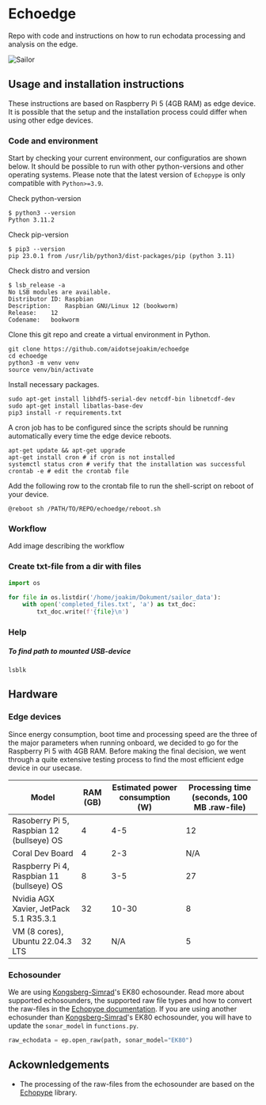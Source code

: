 # Echoedge
Repo with code and instructions on how to run echodata processing and analysis on the edge. 

![Sailor](https://www.slu.se/globalassets/ew/org/inst/aqua/externwebb/om-oss/forskningsinfrastruktur/aquasailor-jhentati-300.jpg?width=480&height=480&mode=crop&upscale=false&format=webp)

## Usage and installation instructions
These instructions are based on Raspberry Pi 5 (4GB RAM) as edge device. It is possible that the setup and the installation process could differ when using other edge devices. 

### Code and environment
Start by checking your current environment, our configuratios are shown below. It should be possible to run with other python-versions and other operating systems. Please note that the latest version of `Echopype` is only compatible with `Python>=3.9`.

Check python-version
```Shell
$ python3 --version
Python 3.11.2
```

Check pip-version
```Shell
$ pip3 --version
pip 23.0.1 from /usr/lib/python3/dist-packages/pip (python 3.11)
```

Check distro and version
```Shell
$ lsb_release -a
No LSB modules are available.
Distributor ID:	Raspbian
Description:	Raspbian GNU/Linux 12 (bookworm)
Release:	12
Codename:	bookworm
```

Clone this git repo and create a virtual environment in Python.
```Shell
git clone https://github.com/aidotsejoakim/echoedge
cd echoedge
python3 -m venv venv
source venv/bin/activate
```

Install necessary packages.
```Shell
sudo apt-get install libhdf5-serial-dev netcdf-bin libnetcdf-dev
sudo apt-get install libatlas-base-dev
pip3 install -r requirements.txt
```


A cron job has to be configured since the scripts should be running automatically every time the edge device reboots.
```Shell
apt-get update && apt-get upgrade
apt-get install cron # if cron is not installed
systemctl status cron # verify that the installation was successful
crontab -e # edit the crontab file
```
Add the following row to the crontab file to run the shell-script on reboot of your device.
```Shell
@reboot sh /PATH/TO/REPO/echoedge/reboot.sh
```


### Workflow
Add image describing the workflow

### Create txt-file from a dir with files

```Python
import os 

for file in os.listdir('/home/joakim/Dokument/sailor_data'):
    with open('completed_files.txt', 'a') as txt_doc:
        txt_doc.write(f'{file}\n')
```

### Help
##### To find path to mounted USB-device
```Shell
lsblk
```

## Hardware

### Edge devices
Since energy consumption, boot time and processing speed are the three of the major parameters when running onboard, we decided to go for the Raspberry Pi 5 with 4GB RAM. Before making the final decision, we went through a quite extensive testing process to find the most efficient edge device in our usecase.

| **Model**  | **RAM (GB)** | **Estimated power consumption (W)** | **Processing time (seconds, 100 MB .raw-file)** |
|---------------|---------|---------|---------|
| Rasoberry Pi 5, Raspbian 12 (bullseye) OS | 4 | 4-5 | 12 | 0.655 | 0.828 |
| Coral Dev Board | 4 | 2-3 | N/A |
| Raspberry Pi 4, Raspbian 11 (bullseye) OS | 8 | 3-5 | 27 |
| Nvidia AGX Xavier, JetPack 5.1 R35.3.1 | 32 | 10-30 | 8 |
| VM (8 cores), Ubuntu 22.04.3 LTS| 32 | N/A | 5 |

### Echosounder 
We are using [Kongsberg-Simrad](https://www.kongsberg.com/maritime/contact/simrad/)'s EK80 echosounder. Read more about supported echosounders, the supported raw file types and how to convert the raw-files in the [Echopype documentation](https://echopype.readthedocs.io/en/stable/convert.html#conversion-operation). If you are using another echosunder than [Kongsberg-Simrad](https://www.kongsberg.com/maritime/contact/simrad/)'s EK80 echosounder, you will have to update the `sonar_model` in `functions.py`.

```Python
raw_echodata = ep.open_raw(path, sonar_model="EK80")
```

## Ackownledgements
* The processing of the raw-files from the echosounder are based on the [Echopype](https://echopype.readthedocs.io/en/stable/) library. 
